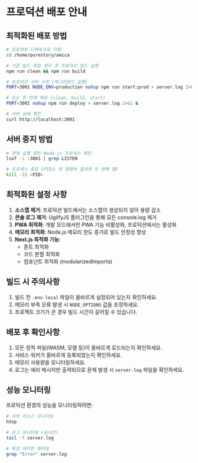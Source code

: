 # 프로덕션 배포 안내

## 최적화된 배포 방법

```bash
# 프로젝트 디렉토리로 이동
cd /home/purestory/amica

# 기존 빌드 파일 정리 후 프로덕션 빌드 실행
npm run clean && npm run build

# 프로덕션 서버 시작 (백그라운드 실행)
PORT=3001 NODE_ENV=production nohup npm run start:prod > server.log 2>&1 &

# 또는 한 번에 배포 (clean, build, start)
PORT=3001 nohup npm run deploy > server.log 2>&1 &

# 서버 상태 확인
curl http://localhost:3001
```

## 서버 중지 방법

```bash
# 현재 실행 중인 Node.js 프로세스 확인
lsof -i :3001 | grep LISTEN

# 프로세스 종료 (PID는 위 명령어 결과의 두 번째 열)
kill -15 <PID>
```

## 최적화된 설정 사항

1. **소스맵 제거**: 프로덕션 빌드에서는 소스맵이 생성되지 않아 용량 감소
2. **콘솔 로그 제거**: UglifyJS 플러그인을 통해 모든 console.log 제거
3. **PWA 최적화**: 개발 모드에서만 PWA 기능 비활성화, 프로덕션에서는 활성화
4. **메모리 최적화**: Node.js 메모리 한도 증가로 빌드 안정성 향상
5. **Next.js 최적화 기능**: 
   - 폰트 최적화
   - 코드 분할 최적화
   - 컴포넌트 최적화 (modularizedImports)

## 빌드 시 주의사항

1. 빌드 전 `.env.local` 파일이 올바르게 설정되어 있는지 확인하세요.
2. 메모리 부족 오류 발생 시 `NODE_OPTIONS` 값을 조정하세요.
3. 프로젝트 크기가 큰 경우 빌드 시간이 길어질 수 있습니다.

## 배포 후 확인사항

1. 모든 정적 파일(WASM, 모델 등)이 올바르게 로드되는지 확인하세요.
2. 서비스 워커가 올바르게 등록되었는지 확인하세요.
3. 메모리 사용량을 모니터링하세요.
4. 로그는 에러 메시지만 출력되므로 문제 발생 시 `server.log` 파일을 확인하세요.

## 성능 모니터링

프로덕션 환경의 성능을 모니터링하려면:

```bash
# 서버 리소스 모니터링
htop

# 로그 모니터링 (실시간)
tail -f server.log

# 특정 에러만 필터링
grep "Error" server.log
``` 